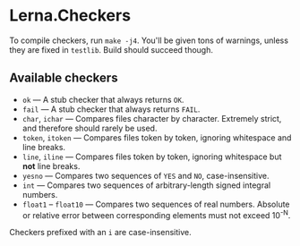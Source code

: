 # Lerna.Checkers

To compile checkers, run `make -j4`. You'll be given tons of warnings, unless they are fixed in
`testlib`. Build should succeed though.


## Available checkers

* `ok` — A stub checker that always returns `OK`.
* `fail` — A stub checker that always returns `FAIL`.
* `char`, `ichar` — Compares files character by character. Extremely strict, and therefore should
  rarely be used.
* `token`, `itoken` — Compares files token by token, ignoring whitespace and line breaks.
* `line`, `iline` — Compares files token by token, ignoring whitespace but **not** line breaks.
* `yesno` — Compares two sequences of `YES` and `NO`, case-insensitive.
* `int` — Compares two sequences of arbitrary-length signed integral numbers.
* `float1` – `float10` — Compares two sequences of real numbers. Absolute or relative error between
  corresponding elements must not exceed 10<sup>-N</sup>.

Checkers prefixed with an `i` are case-insensitive.
